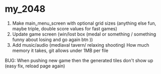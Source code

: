 # my_2048

1. Make main_menu_screen with optional grid sizes (anything else fun, maybe triple, double score values for fast games)
2. Update game screen (win/lost box (medal or something / something funny about losing and go again btn ))
3. Add music/audio (mediaval tavern/ relaxing shooting) How much memory it takes, git allows under 1MB per file

BUG: When pushing new game then the generated tiles don't show up (easy fix, reload page again)